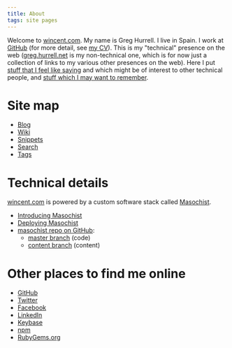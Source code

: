 ```yaml
---
title: About
tags: site pages
---
```


Welcome to [wincent.com](/). My name is Greg Hurrell. I live in Spain. I work at [GitHub](https://github.com/) (for more detail, see [my CV](https://wincent.github.io/cv/cv-full.en.html)). This is my "technical" presence on the web ([greg.hurrell.net](http://greg.hurrell.net) is my non-technical one, which is for now just a collection of links to my various other presences on the web). Here I put [stuff that I feel like saying](/blog) and which might be of interest to other technical people, and [stuff which I may want to remember](/wiki).

# Site map

-   [Blog](/)
-   [Wiki](/wiki)
-   [Snippets](/snippets)
-   [Search](/search)
-   [Tags](/tags)

# Technical details

[wincent.com](/) is powered by a custom software stack called [Masochist](https://github.com/wincent/masochist).

-   [Introducing Masochist](/blog/masochist)
-   [Deploying Masochist](/blog/deploying-masochist)
-   [masochist repo on GitHub](https://github.com/wincent/masochist):
    -   [master branch](https://github.com/wincent/masochist/tree/master) (code)
    -   [content branch](https://github.com/wincent/masochist/tree/content) (content)

# Other places to find me online

-   [GitHub](https://github.com/wincent)
-   [Twitter](https://twitter.com/wincent)
-   [Facebook](https://facebook.com/glh)
-   [LinkedIn](https://www.linkedin.com/in/greghurrell)
-   [Keybase](https://keybase.io/wincent)
-   [npm](https://www.npmjs.com/~wincent)
-   [RubyGems.org](https://rubygems.org/profiles/wincent)
